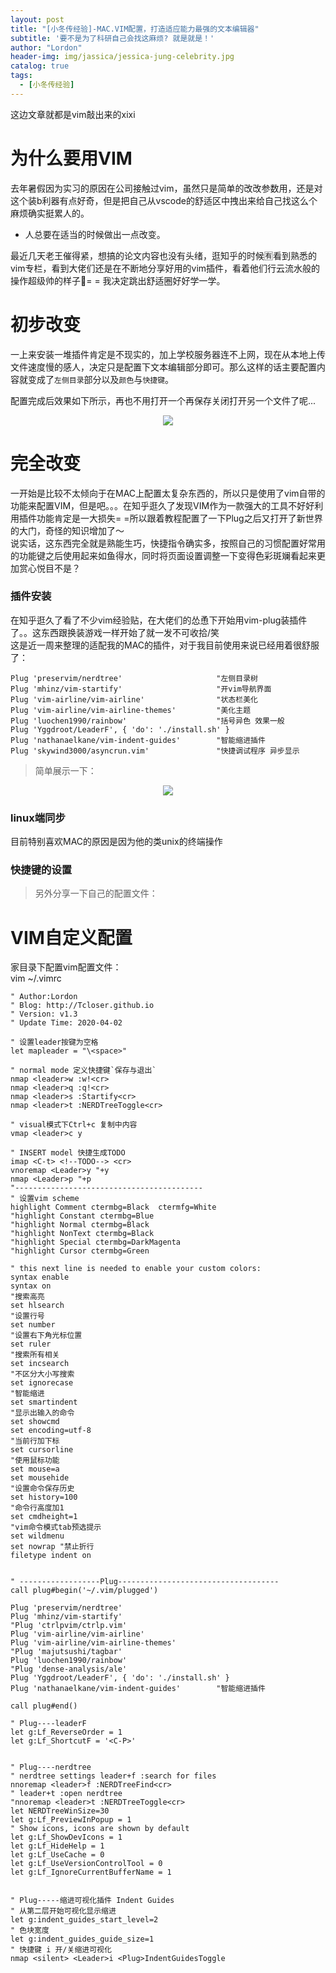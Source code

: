 ```yaml
---
layout: post
title: "[小冬传经验]-MAC.VIM配置，打造适应能力最强的文本编辑器"
subtitle: '要不是为了科研自己会找这麻烦? 就是就是！'
author: "Lordon"
header-img: img/jassica/jessica-jung-celebrity.jpg
catalog: true
tags:
  - [小冬传经验]
---
```

这边文章就都是vim敲出来的xixi

# 为什么要用VIM
去年暑假因为实习的原因在公司接触过vim，虽然只是简单的改改参数用，还是对这个装b利器有点好奇，但是把自己从vscode的舒适区中拽出来给自己找这么个麻烦确实挺累人的。<br>
- 人总要在适当的时候做出一点改变。

最近几天老王催得紧，想搞的论文内容也没有头绪，逛知乎的时候🈶️看到熟悉的vim专栏，看到大佬们还是在不断地分享好用的vim插件，看着他们行云流水般的操作超级帅的样子👀= = 我决定跳出舒适圈好好学一学。<br>

# 初步改变
一上来安装一堆插件肯定是不现实的，加上学校服务器连不上网，现在从本地上传文件速度慢的感人，决定只是配置下文本编辑部分即可。那么这样的话主要配置内容就变成了`左侧目录`部分以及`颜色`与`快捷键`。<br>

配置完成后效果如下所示，再也不用打开一个再保存关闭打开另一个文件了呢...
<center><img src="/img/200319image/vim.png"> </center>

# 完全改变
一开始是比较不太倾向于在MAC上配置太复杂东西的，所以只是使用了vim自带的功能来配置VIM，但是吧。。。在知乎逛久了发现VIM作为一款强大的工具不好好利用插件功能肯定是一大损失= =所以跟着教程配置了一下Plug之后又打开了新世界的大门，奇怪的知识增加了～
<br>
说实话，这东西完全就是熟能生巧，快捷指令确实多，按照自己的习惯配置好常用的功能键之后使用起来如鱼得水，同时将页面设置调整一下变得色彩斑斓看起来更加赏心悦目不是？<br>


### 插件安装
在知乎逛久了看了不少vim经验贴，在大佬们的怂恿下开始用vim-plug装插件了。。这东西跟换装游戏一样开始了就一发不可收拾/笑<br>
这是近一周来整理的适配我的MAC的插件，对于我目前使用来说已经用着很舒服了：
```
Plug 'preservim/nerdtree'                     "左侧目录树
Plug 'mhinz/vim-startify'                     "开vim导航界面
Plug 'vim-airline/vim-airline'                "状态栏美化
Plug 'vim-airline/vim-airline-themes'         "美化主题
Plug 'luochen1990/rainbow'                    "括号异色 效果一般
Plug 'Yggdroot/LeaderF', { 'do': './install.sh' }
Plug 'nathanaelkane/vim-indent-guides'        "智能缩进插件 
Plug 'skywind3000/asyncrun.vim'               "快捷调试程序 异步显示
```
> 简单展示一下：
<center><img src="/img/200319image/now-vim.jpg"> </center>


### linux端同步
目前特别喜欢MAC的原因是因为他的类unix的终端操作


### 快捷键的设置

> 另外分享一下自己的配置文件：

# VIM自定义配置

家目录下配置vim配置文件：<br>
vim ~/.vimrc
```
" Author:Lordon 
" Blog: http://Tcloser.github.io
" Version: v1.3 
" Update Time: 2020-04-02

" 设置leader按键为空格
let mapleader = "\<space>"

" normal mode 定义快捷键`保存与退出`
nmap <leader>w :w!<cr>
nmap <leader>q :q!<cr> 
nmap <leader>s :Startify<cr>
nmap <leader>t :NERDTreeToggle<cr>

" visual模式下Ctrl+c 复制中内容
vmap <leader>c y

" INSERT model 快捷生成TODO
imap <C-t> <!--TODO--> <cr>
vnoremap <Leader>y "+y
nmap <Leader>p "+p
"------------------------------------------
" 设置vim scheme
highlight Comment ctermbg=Black  ctermfg=White
"highlight Constant ctermbg=Blue
"highlight Normal ctermbg=Black
"highlight NonText ctermbg=Black
"highlight Special ctermbg=DarkMagenta
"highlight Cursor ctermbg=Green

" this next line is needed to enable your custom colors:
syntax enable
syntax on
"搜索高亮
set hlsearch
"设置行号
set number
"设置右下角光标位置
set ruler
"搜索所有相关
set incsearch
"不区分大小写搜索
set ignorecase
"智能缩进
set smartindent
"显示出输入的命令
set showcmd 
set encoding=utf-8
"当前行加下标
set cursorline 
"使用鼠标功能
set mouse=a
set mousehide 
"设置命令保存历史
set history=100
"命令行高度加1
set cmdheight=1 
"vim命令模式tab预选提示
set wildmenu
set nowrap "禁止折行
filetype indent on


" ------------------Plug------------------------------------
call plug#begin('~/.vim/plugged')

Plug 'preservim/nerdtree'
Plug 'mhinz/vim-startify'
"Plug 'ctrlpvim/ctrlp.vim'
Plug 'vim-airline/vim-airline'
Plug 'vim-airline/vim-airline-themes'
"Plug 'majutsushi/tagbar'
Plug 'luochen1990/rainbow'
"Plug 'dense-analysis/ale'
Plug 'Yggdroot/LeaderF', { 'do': './install.sh' }
Plug 'nathanaelkane/vim-indent-guides'        "智能缩进插件 

call plug#end()

" Plug----leaderF
let g:Lf_ReverseOrder = 1
let g:Lf_ShortcutF = '<C-P>'


" Plug----nerdtree
" nerdtree settings leader+f :search for files
nnoremap <leader>f :NERDTreeFind<cr>
" leader+t :open nerdtree
"nnoremap <leader>t :NERDTreeToggle<cr>
let NERDTreeWinSize=30
let g:Lf_PreviewInPopup = 1
" Show icons, icons are shown by default
let g:Lf_ShowDevIcons = 1
let g:Lf_HideHelp = 1
let g:Lf_UseCache = 0
let g:Lf_UseVersionControlTool = 0
let g:Lf_IgnoreCurrentBufferName = 1


" Plug-----缩进可视化插件 Indent Guides
" 从第二层开始可视化显示缩进
let g:indent_guides_start_level=2
" 色块宽度
let g:indent_guides_guide_size=1
" 快捷键 i 开/关缩进可视化
nmap <silent> <Leader>i <Plug>IndentGuidesToggle
```
